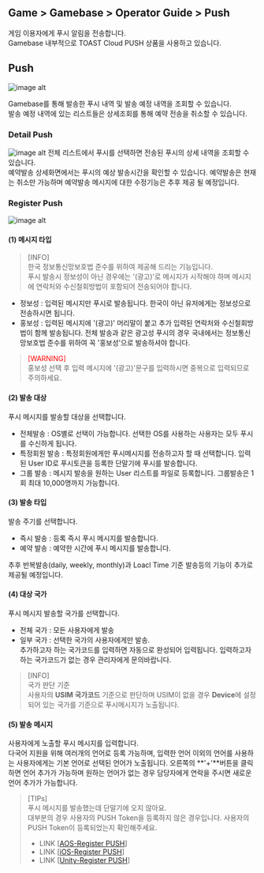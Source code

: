 ## Game > Gamebase > Operator Guide > Push

게임 이용자에게 푸시 알림을 전송합니다.<br/>
Gamebase 내부적으로 TOAST Cloud PUSH 상품을 사용하고 있습니다.<br/>

## Push
![image alt](http://static.toastoven.net/prod_gamebase/Operators_Guide/Console_Push1_1.1.png)

Gamebase를 통해 발송한 푸시 내역 및 발송 예정 내역을 조회할 수 있습니다.<br />
발송 예정 내역에 있는 리스트들은 상세조회를 통해 예약 전송을 취소할 수 있습니다.<br />

### Detail Push
![image alt](http://static.toastoven.net/prod_gamebase/Operators_Guide/Console_Push2_1.1.png)
전체 리스트에서 푸시를 선택하면 전송된 푸시의 상세 내역을 조회할 수 있습니다.<br />
예약발송 상세화면에서는 푸시의 예상 발송시간을 확인할 수 있습니다. 예약발송은 현재는 취소만 가능하며 예약발송 메시지에 대한 수정기능은 추후 제공 될 예정입니다.<br />

### Register Push
![image alt](http://static.toastoven.net/prod_gamebase/Operators_Guide/Console_Push3_1.1.png)

#### (1) 메시지 타입
> [INFO]<br/>
> 한국 정보통신망보호법 준수를 위하여 제공해 드리는 기능입니다. <br/>
> 푸시 발송시 정보성이 아닌 경우에는 '(광고)'로 메시지가 시작해야 하며 메시지에 연락처와 수신철회방법이 포함되어 전송되어야 합니다.<br/>

- 정보성 : 입력된 메시지만 푸시로 발송됩니다. 한국이 아닌 유저에게는 정보성으로 전송하시면 됩니다.
- 홍보성 : 입력된 메시지에 '(광고)' 머리말이 붙고 추가 입력된 연락처와 수신철회방법이 함께 발송됩니다. 전체 발송과 같은 광고성 푸시의 경우 국내에서는 정보통신망보호법 준수를 위하여 꼭 '홍보성'으로 발송하셔야 합니다.

> <font color="red">[WARNING]</font><br/>
> 홍보성 선택 후 입력 메시지에 '(광고)'문구를 입력하시면 중복으로 입력되므로 주의하세요. <br/>

#### (2) 발송 대상
푸시 메시지를 발송할 대상을 선택합니다. <br/>

- 전체발송 : OS별로 선택이 가능합니다. 선택한 OS를 사용하는 사용자는 모두 푸시를 수신하게 됩니다.
- 특정회원 발송 : 특정회원에게만 푸시메시지를 전송하고자 할 때 선택합니다. 입력된 User ID로 푸시토큰을 등록한 단말기에 푸시를 발송합니다.
- 그룹 발송 : 메시지 발송을 원하는 User 리스트를 파일로 등록합니다. 그룹발송은 1회 최대 10,000명까지 가능합니다.

#### (3) 발송 타입
발송 주기를 선택합니다.<br/>

- 즉시 발송 : 등록 즉시 푸시 메시지를 발송합니다.
- 예약 발송 : 예약한 시간에 푸시 메시지를 발송합니다.

추후 반복발송(daily, weekly, monthly)과 Loacl Time 기준 발송등의 기능이 추가로 제공될 예정입니다.

#### (4) 대상 국가
푸시 메시지 발송할 국가를 선택합니다.<br/>

- 전체 국가 : 모든 사용자에게 발송
- 일부 국가 : 선택한 국가의 사용자에게만 발송. <br/>
추가하고자 하는 국가코드를 입력하면 자동으로 완성되어 입력됩니다. 입력하고자 하는 국가코드가 없는 경우 관리자에게 문의바랍니다.

> [INFO]<br/>
> 국가 판단 기준<br/>
> 사용자의 **USIM 국가코드** 기준으로 판단하며 USIM이 없을 경우 **Device**에 설정되어 있는 국가를 기준으로 푸시메시지가 노출됩니다.<br />

#### (5) 발송 메시지
사용자에게 노출할 푸시 메시지를 입력합니다.<br />
다국어 지원을 위해 여러개의 언어로 등록 가능하며, 입력한 언어 이외의 언어를 사용하는 사용자에게는 기본 언어로 선택된 언어가 노출됩니다. 오른쪽의 **'+'**버튼을 클릭하면 언어 추가가 가능하며 원하는 언어가 없는 경우 담당자에게 연락을 주시면 새로운 언어 추가가 가능합니다.<br />

> [TIPs]<br/>
> 푸시 메시지를 발송했는데 단말기에 오지 않아요.<br/>
> 대부분의 경우 사용자의 PUSH Token을 등록하지 않은 경우입니다. 사용자의 PUSH Token이 등록되었는지 확인해주세요. <br/>
> - LINK [[AOS-Register PUSH](./aos-push/#2-register-push)] <br />
> - LINK [[iOS-Register PUSH](./ios-push/#2-register-push)] <br />
> - LINK [[Unity-Register PUSH](./unity-push/#2-register-push)] <br />
